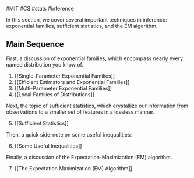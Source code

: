 #MIT #CS #stats #inference 

In this section, we cover several important techniques in inference: exponential families, sufficient statistics, and the EM algorithm.

## Main Sequence

First, a discussion of exponential families, which encompass nearly every named distribution you know of.

1. [[Single-Parameter Exponential Families]]
2. [[Efficient Estimators and Exponential Families]]
3. [[Multi-Parameter Exponential Families]]
4. [[Local Families of Distributions]]

Next, the topic of sufficient statistics, which crystallize our information from observations to a smaller set of features in a lossless manner.

5. [[Sufficient Statistics]]

Then, a quick side-note on some useful inequalities:

6. [[Some Useful Inequalities]]

Finally, a discussion of the Expectation-Maximization (EM) algorithm.

7. [[The Expectation Maximization (EM) Algorithm]]